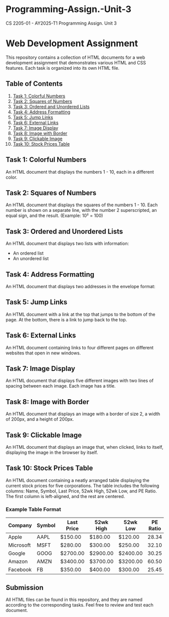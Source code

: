 # Programming-Assign.-Unit-3
CS 2205-01 - AY2025-T1 Programming Assign. Unit 3

# Web Development Assignment

This repository contains a collection of HTML documents for a web development assignment that demonstrates various HTML and CSS features. Each task is organized into its own HTML file.

## Table of Contents
1. [Task 1: Colorful Numbers](#task-1-colorful-numbers)
2. [Task 2: Squares of Numbers](#task-2-squares-of-numbers)
3. [Task 3: Ordered and Unordered Lists](#task-3-ordered-and-unordered-lists)
4. [Task 4: Address Formatting](#task-4-address-formatting)
5. [Task 5: Jump Links](#task-5-jump-links)
6. [Task 6: External Links](#task-6-external-links)
7. [Task 7: Image Display](#task-7-image-display)
8. [Task 8: Image with Border](#task-8-image-with-border)
9. [Task 9: Clickable Image](#task-9-clickable-image)
10. [Task 10: Stock Prices Table](#task-10-stock-prices-table)

## Task 1: Colorful Numbers
An HTML document that displays the numbers 1 - 10, each in a different color.

## Task 2: Squares of Numbers
An HTML document that displays the squares of the numbers 1 - 10. Each number is shown on a separate line, with the number 2 superscripted, an equal sign, and the result. (Example: 10² = 100)

## Task 3: Ordered and Unordered Lists
An HTML document that displays two lists with information:
- An ordered list
- An unordered list

## Task 4: Address Formatting
An HTML document that displays two addresses in the envelope format:

## Task 5: Jump Links
An HTML document with a link at the top that jumps to the bottom of the page. At the bottom, there is a link to jump back to the top.

## Task 6: External Links
An HTML document containing links to four different pages on different websites that open in new windows.

## Task 7: Image Display
An HTML document that displays five different images with two lines of spacing between each image. Each image has a title.

## Task 8: Image with Border
An HTML document that displays an image with a border of size 2, a width of 200px, and a height of 200px.

## Task 9: Clickable Image
An HTML document that displays an image that, when clicked, links to itself, displaying the image in the browser by itself.

## Task 10: Stock Prices Table
An HTML document containing a neatly arranged table displaying the current stock prices for five corporations. The table includes the following columns: Name, Symbol, Last Price, 52wk High, 52wk Low, and PE Ratio. The first column is left-aligned, and the rest are centered.

### Example Table Format
| Company       | Symbol | Last Price | 52wk High | 52wk Low | PE Ratio |
|---------------|--------|------------|-----------|----------|----------|
| Apple         | AAPL   | $150.00    | $180.00   | $120.00  | 28.34    |
| Microsoft     | MSFT   | $280.00    | $300.00   | $250.00  | 32.10    |
| Google        | GOOG   | $2700.00   | $2900.00  | $2400.00 | 30.25    |
| Amazon        | AMZN   | $3400.00   | $3700.00  | $3200.00 | 60.50    |
| Facebook      | FB     | $350.00    | $400.00   | $300.00  | 25.45    |

## Submission
All HTML files can be found in this repository, and they are named according to the corresponding tasks. Feel free to review and test each document.


